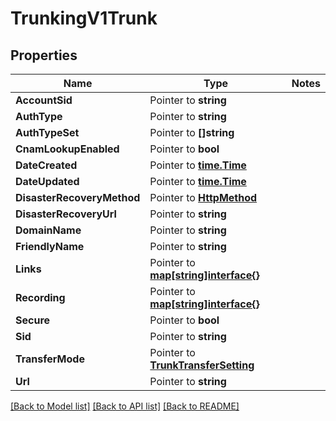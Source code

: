 # TrunkingV1Trunk

## Properties
Name | Type | Notes
------------ | ------------- | -------------
**AccountSid** | Pointer to **string** | 
**AuthType** | Pointer to **string** | 
**AuthTypeSet** | Pointer to **[]string** | 
**CnamLookupEnabled** | Pointer to **bool** | 
**DateCreated** | Pointer to [**time.Time**](time.Time.md) | 
**DateUpdated** | Pointer to [**time.Time**](time.Time.md) | 
**DisasterRecoveryMethod** | Pointer to [**HttpMethod**](http_method.md) | 
**DisasterRecoveryUrl** | Pointer to **string** | 
**DomainName** | Pointer to **string** | 
**FriendlyName** | Pointer to **string** | 
**Links** | Pointer to [**map[string]interface{}**](.md) | 
**Recording** | Pointer to [**map[string]interface{}**](.md) | 
**Secure** | Pointer to **bool** | 
**Sid** | Pointer to **string** | 
**TransferMode** | Pointer to [**TrunkTransferSetting**](trunk_transfer_setting.md) | 
**Url** | Pointer to **string** | 

[[Back to Model list]](../README.md#documentation-for-models) [[Back to API list]](../README.md#documentation-for-api-endpoints) [[Back to README]](../README.md)


